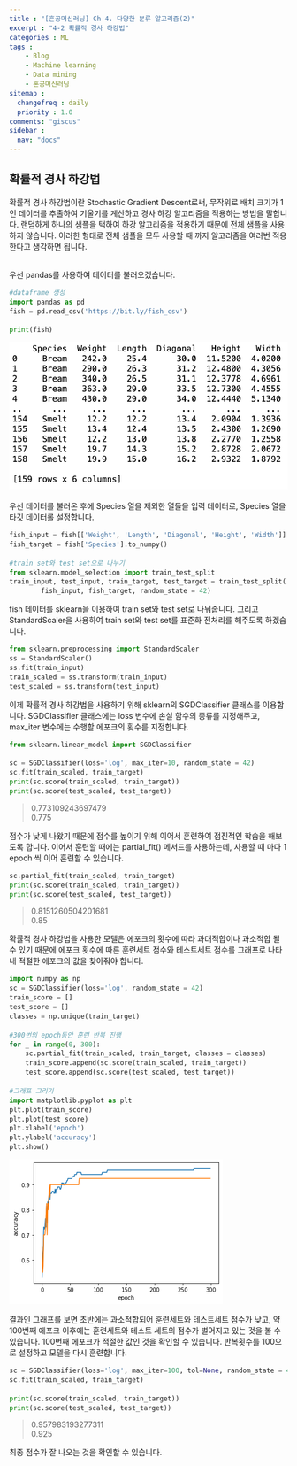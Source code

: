 ```yaml
---
title : "[혼공머신러닝] Ch 4. 다양한 분류 알고리즘(2)"
excerpt : "4-2 확률적 경사 하강법"
categories : ML
tags :
    - Blog
    - Machine learning
    - Data mining
    - 혼공머신러닝
sitemap :
  changefreq : daily
  priority : 1.0
comments: "giscus"
sidebar : 
  nav: "docs"
---
```


## 확률적 경사 하강법
확률적 경사 하강법이란 Stochastic Gradient Descent로써, 무작위로 배치 크기가 1인 데이터를 추출하여 기울기를 계산하고 경사 하강 알고리즘을 적용하는 방법을 말합니다. 랜덤하게 하나의 샘플을 택하여 하강 알고리즘을 적용하기 때문에 전체 샘플을 사용하지 않습니다. 이러한 형태로 전체 샘플을 모두 사용할 때 까지 알고리즘을 여러번 적용한다고 생각하면 됩니다.  
<br/>

우선 pandas를 사용하여 데이터를 불러오겠습니다.  

```python
#dataframe 생성
import pandas as pd
fish = pd.read_csv('https://bit.ly/fish_csv')

print(fish)
```
![HG4-2-1](https://github.com/yhp2205/yhp2205.github.io/blob/main/assets/images/HG4/HG4-2-1.png?raw=true)  
<br/>
우선 데이터를 불러온 후에 Species 열을 제외한 열들을 입력 데이터로, Species 열을 타깃 데이터롤 설정합니다.  

```python
fish_input = fish[['Weight', 'Length', 'Diagonal', 'Height', 'Width']].to_numpy()
fish_target = fish['Species'].to_numpy()

#train set와 test set으로 나누기
from sklearn.model_selection import train_test_split
train_input, test_input, train_target, test_target = train_test_split(
        fish_input, fish_target, random_state = 42)
```
fish 데이터를 sklearn을 이용하여 train set와 test set로 나눠줍니다. 
그리고 StandardScaler을 사용하여 train set와 test set를 표준화 전처리를 해주도록 하겠습니다.  

```python
from sklearn.preprocessing import StandardScaler
ss = StandardScaler()
ss.fit(train_input)
train_scaled = ss.transform(train_input)
test_scaled = ss.transform(test_input)
```
이제 확률적 경사 하강법을 사용하기 위해 sklearn의 SGDClassifier 클래스를 이용합니다. SGDClassifier 클래스에는 loss 변수에 손실 함수의 종류를 지정해주고, max_iter 변수에는 수행할 에포크의 횟수를 지정합니다. 

```python
from sklearn.linear_model import SGDClassifier

sc = SGDClassifier(loss='log', max_iter=10, random_state = 42)
sc.fit(train_scaled, train_target)
print(sc.score(train_scaled, train_target))
print(sc.score(test_scaled, test_target))
```
> 0.773109243697479  
> 0.775

점수가 낮게 나왔기 때문에 점수를 높이기 위해 이어서 훈련하여 점진적인 학습을 해보도록 합니다. 이어서 훈련할 때에는 partial_fit() 메서드를 사용하는데, 사용할 때 마다 1 epoch 씩 이어 훈련할 수 있습니다. 

```python
sc.partial_fit(train_scaled, train_target)
print(sc.score(train_scaled, train_target))
print(sc.score(test_scaled, test_target))
```
> 0.8151260504201681  
> 0.85

확률적 경사 하강법을 사용한 모델은 에포크의 횟수에 따라 과대적합이나 과소적합 될 수 있기 때문에 에포크 횟수에 따른 훈련세트 점수와 테스트세트 점수를 그래프로 나타내 적절한 에포크의 값을 찾아줘야 합니다.  

```python
import numpy as np
sc = SGDClassifier(loss='log', random_state = 42)
train_score = []
test_score = []
classes = np.unique(train_target)

#300번의 epoch동안 훈련 반복 진행
for _ in range(0, 300):
    sc.partial_fit(train_scaled, train_target, classes = classes)
    train_score.append(sc.score(train_scaled, train_target))
    test_score.append(sc.score(test_scaled, test_target))

#그래프 그리기
import matplotlib.pyplot as plt
plt.plot(train_score)
plt.plot(test_score)
plt.xlabel('epoch')
plt.ylabel('accuracy')
plt.show()
```
![HG4-2-2](https://github.com/yhp2205/yhp2205.github.io/blob/main/assets/images/HG4/HG4-2-2.png?raw=true)  

결과인 그래프를 보면 초반에는 과소적합되어 훈련세트와 테스트세트 점수가 낮고, 약 100번째 에포크 이후에는 훈련세트와 테스트 세트의 점수가 벌어지고 있는 것을 볼 수 있습니다. 100번째 에포크가 적절한 값인 것을 확인할 수 있습니다. 반복횟수를 100으로 설정하고 모델을 다시 훈련합니다.


```python
sc = SGDClassifier(loss='log', max_iter=100, tol=None, random_state = 42) 
sc.fit(train_scaled, train_target)

print(sc.score(train_scaled, train_target))
print(sc.score(test_scaled, test_target))
```
> 0.957983193277311  
> 0.925

최종 점수가 잘 나오는 것을 확인할 수 있습니다. 
